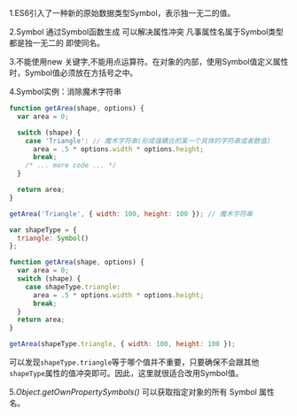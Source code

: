1.ES6引入了一种新的原始数据类型Symbol，表示独一无二的值。

2.Symbol 通过Symbol函数生成  可以解决属性冲突  凡事属性名属于Symbol类型都是独一无二的  即使同名。

3.不能使用new 关键字,不能用点运算符。在对象的内部，使用Symbol值定义属性时，Symbol值必须放在方括号之中。

4.Symbol实例：消除魔术字符串

```javascript
function getArea(shape, options) {
  var area = 0;

  switch (shape) {
    case 'Triangle': // 魔术字符串(形成强耦合的某一个具体的字符串或者数值)
      area = .5 * options.width * options.height;
      break;
    /* ... more code ... */
  }

  return area;
}

getArea('Triangle', { width: 100, height: 100 }); // 魔术字符串
```

```javascript
var shapeType = {
  triangle: Symbol()
};

function getArea(shape, options) {
  var area = 0;
  switch (shape) {
    case shapeType.triangle:
      area = .5 * options.width * options.height;
      break;
  }
  return area;
}

getArea(shapeType.triangle, { width: 100, height: 100 });
```

可以发现`shapeType.triangle`等于哪个值并不重要，只要确保不会跟其他`shapeType`属性的值冲突即可。因此，这里就很适合改用Symbol值。

5.*Object.getOwnPropertySymbols()* 可以获取指定对象的所有 Symbol 属性名。